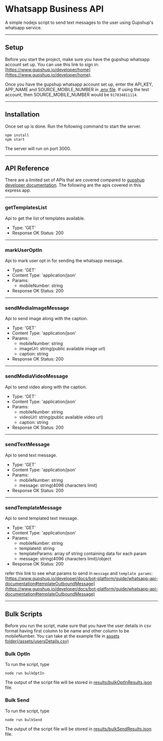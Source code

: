 # Whatsapp Business API

A simple nodejs script to send text messages to the user using Gupshup's whatsapp service.

---

## Setup

Before you start the project, make sure you have the gupshup whatsapp account set up. You can use this link to sign in: [https://www.gupshup.io/developer/home](https://www.gupshup.io/developer/home).

Once you have the gupshup whatsapp account set up, enter the API_KEY, APP_NAME and SOURCE_MOBILE_NUMBER in [.env file](./.env.example). If using the test account, then SOURCE_MOBILE_NUMBER would be ```917834811114```.

---

## Installation
Once set up is done. Run the following command to start the server.

```shell
npm install
npm start
```

The server will run on port 3000.

---

## API Reference
There are a limited set of APIs that are covered compared to [gupshup developer documentation](https://www.gupshup.io/developer/docs/bot-platform/guide/whatsapp-api-documentation). The following are the apis covered in this express app.

---

### getTemplatesList
Api to get the list of templates available.
* Type: 'GET'
* Response OK Status: 200

---

### markUserOptIn
Api to mark user opt in for sending the whatsapp message.
* Type: 'GET'
* Content Type: 'application/json'
* Params:
  - mobileNumber: string
* Response OK Status: 200

---

### sendMediaImageMessage
Api to send image along with the caption.
* Type: 'GET'
* Content Type: 'application/json'
* Params:
  - mobileNumber: string
  - imageUrl: string(public available image url)
  - caption: string
* Response OK Status: 200

---

### sendMediaVideoMessage
Api to send video along with the caption.
* Type: 'GET'
* Content Type: 'application/json'
* Params:
  - mobileNumber: string
  - videoUrl: string(public available video url)
  - caption: string
* Response OK Status: 200

---

### sendTextMessage
Api to send text message.
* Type: 'GET'
* Content Type: 'application/json'
* Params:
  - mobileNumber: string
  - message: string(4096 characters limit)
* Response OK Status: 200

---

### sendTemplateMessage
Api to send templated text message.
* Type: 'GET'
* Content Type: 'application/json'
* Params:
  - mobileNumber: string
  - templateId: string
  - templateParams: array of string containing data for each param
  - message: string(4096 characters limit)/object
* Response OK Status: 200

refer this link to see what params to send in `message` and `template params`: [https://www.gupshup.io/developer/docs/bot-platform/guide/whatsapp-api-documentation#templateOutboundMessage](https://www.gupshup.io/developer/docs/bot-platform/guide/whatsapp-api-documentation#templateOutboundMessage)

---

## Bulk Scripts

Before you run the script, make sure that you have the user details in csv format having first column to be name and other column to be mobileNumber. You can take at the example file in [assets folder(/assets/usersDetails.csv)](./assets.example/usersDetails.csv.example)

### Bulk OptIn
To run the script, type
```Shell
node run bulkOptIn
```

The output of the script file will be stored in [results/bulkOptInResults.json](./results/bulkOptInResults.json.example) file.

### Bulk Send
To run the script, type
```Shell
node run bulkSend
```

The output of the script file will be stored in [results/bulkSendResults.json](./results/bulkSendResults.json.example) file.
